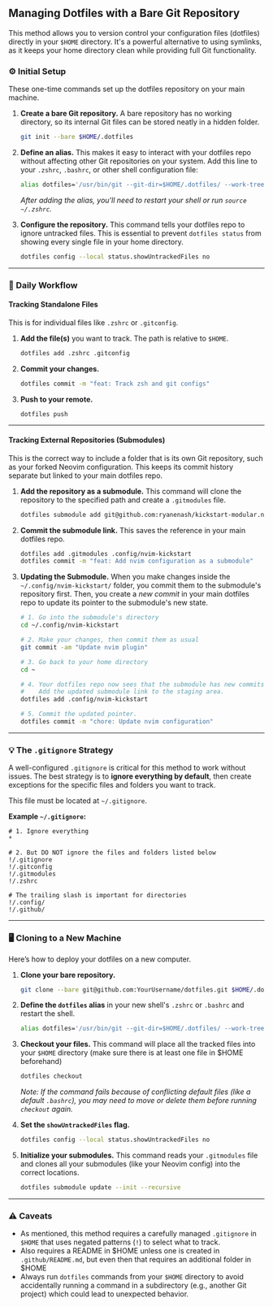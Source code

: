 ## Managing Dotfiles with a Bare Git Repository

This method allows you to version control your configuration files (dotfiles) directly in your `$HOME` directory. It's a powerful alternative to using symlinks, as it keeps your home directory clean while providing full Git functionality.

### ⚙️ Initial Setup

These one-time commands set up the dotfiles repository on your main machine.

1.  **Create a bare Git repository.** A bare repository has no working directory, so its internal Git files can be stored neatly in a hidden folder.

    ```bash
    git init --bare $HOME/.dotfiles
    ```

2.  **Define an alias.** This makes it easy to interact with your dotfiles repo without affecting other Git repositories on your system. Add this line to your `.zshrc`, `.bashrc`, or other shell configuration file:

    ```bash
    alias dotfiles='/usr/bin/git --git-dir=$HOME/.dotfiles/ --work-tree=$HOME'
    ```

    *After adding the alias, you'll need to restart your shell or run `source ~/.zshrc`.*

3.  **Configure the repository.** This command tells your dotfiles repo to ignore untracked files. This is essential to prevent `dotfiles status` from showing every single file in your home directory.

    ```bash
    dotfiles config --local status.showUntrackedFiles no
    ```

-----

### 🚀 Daily Workflow

#### Tracking Standalone Files

This is for individual files like `.zshrc` or `.gitconfig`.

1.  **Add the file(s)** you want to track. The path is relative to `$HOME`.

    ```bash
    dotfiles add .zshrc .gitconfig
    ```

2.  **Commit your changes.**

    ```bash
    dotfiles commit -m "feat: Track zsh and git configs"
    ```

3.  **Push to your remote.**

    ```bash
    dotfiles push
    ```

-----

#### Tracking External Repositories (Submodules)

This is the correct way to include a folder that is its own Git repository, such as your forked Neovim configuration. This keeps its commit history separate but linked to your main dotfiles repo.

1.  **Add the repository as a submodule.** This command will clone the repository to the specified path and create a `.gitmodules` file.

    ```bash
    dotfiles submodule add git@github.com:ryanenash/kickstart-modular.nvim.git .config/nvim-kickstart
    ```

2.  **Commit the submodule link.** This saves the reference in your main dotfiles repo.

    ```bash
    dotfiles add .gitmodules .config/nvim-kickstart
    dotfiles commit -m "feat: Add nvim configuration as a submodule"
    ```

3.  **Updating the Submodule.** When you make changes inside the `~/.config/nvim-kickstart/` folder, you commit them to the submodule's repository first. Then, you create a *new commit* in your main dotfiles repo to update its pointer to the submodule's new state.

    ```bash
    # 1. Go into the submodule's directory
    cd ~/.config/nvim-kickstart

    # 2. Make your changes, then commit them as usual
    git commit -am "Update nvim plugin"

    # 3. Go back to your home directory
    cd ~

    # 4. Your dotfiles repo now sees that the submodule has new commits.
    #    Add the updated submodule link to the staging area.
    dotfiles add .config/nvim-kickstart

    # 5. Commit the updated pointer.
    dotfiles commit -m "chore: Update nvim configuration"
    ```

-----

### 💡 The `.gitignore` Strategy

A well-configured `.gitignore` is critical for this method to work without issues. The best strategy is to **ignore everything by default**, then create exceptions for the specific files and folders you want to track.

This file must be located at `~/.gitignore`.

**Example `~/.gitignore`:**

```gitignore
# 1. Ignore everything
*

# 2. But DO NOT ignore the files and folders listed below
!/.gitignore
!/.gitconfig
!/.gitmodules
!/.zshrc

# The trailing slash is important for directories
!/.config/
!/.github/
```

-----

### 🖥️ Cloning to a New Machine

Here’s how to deploy your dotfiles on a new computer.

1.  **Clone your bare repository.**

    ```bash
    git clone --bare git@github.com:YourUsername/dotfiles.git $HOME/.dotfiles
    ```

2.  **Define the `dotfiles` alias** in your new shell's `.zshrc` or `.bashrc` and restart the shell.

    ```bash
    alias dotfiles='/usr/bin/git --git-dir=$HOME/.dotfiles/ --work-tree=$HOME'
    ```

3.  **Checkout your files.** This command will place all the tracked files into your `$HOME` directory (make sure there is at least one file in $HOME beforehand)

    ```bash
    dotfiles checkout
    ```

    *Note: If the command fails because of conflicting default files (like a default `.bashrc`), you may need to move or delete them before running `checkout` again.*

4.  **Set the `showUntrackedFiles` flag.**

    ```bash
    dotfiles config --local status.showUntrackedFiles no
    ```

5.  **Initialize your submodules.** This command reads your `.gitmodules` file and clones all your submodules (like your Neovim config) into the correct locations.

    ```bash
    dotfiles submodule update --init --recursive
    ```

-----

### ⚠️ Caveats

  * As mentioned, this method requires a carefully managed `.gitignore` in `$HOME` that uses negated patterns (`!`) to select what to track.
  * Also requires a README in $HOME unless one is created in `.github/README.md`, but even then that requires an additional folder in $HOME 
  * Always run `dotfiles` commands from your `$HOME` directory to avoid accidentally running a command in a subdirectory (e.g., another Git project) which could lead to unexpected behavior.

